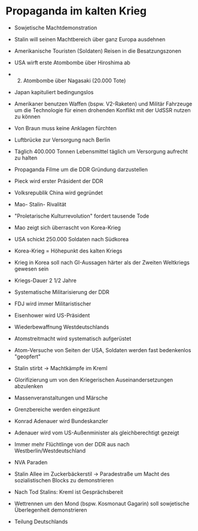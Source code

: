 # Propaganda im kalten Krieg

* Sowjetische Machtdemonstration
* Stalin will seinen Machtbereich über ganz Europa ausdehnen
* Amerikanische Touristen (Soldaten) Reisen in die Besatzungszonen

* USA wirft erste Atombombe über Hiroshima ab
* 2. Atombombe über Nagasaki (20.000 Tote)
* Japan kapituliert bedingungslos

* Amerikaner benutzen Waffen (bspw. V2-Raketen) und Militär Fahrzeuge um die Technologie für einen drohenden Konflikt mit der UdSSR nutzen zu können
* Von Braun muss keine Anklagen fürchten

* Luftbrücke zur Versorgung nach Berlin
* Täglich 400.000 Tonnen Lebensmittel täglich um Versorgung aufrecht zu halten

* Propaganda Filme um die DDR Gründung darzustellen
* Pieck wird erster Präsident der DDR

* Volksrepublik China wird gegründet
* Mao- Stalin- Rivalität
* "Proletarische Kulturrevolution" fordert tausende Tode
* Mao zeigt sich überrascht von Korea-Krieg
* USA schickt 250.000 Soldaten nach Südkorea
* Korea-Krieg = Höhepunkt des kalten Kriegs
* Krieg in Korea soll nach GI-Aussagen härter als der Zweiten Weltkriegs gewesen sein
* Kriegs-Dauer 2 1/2 Jahre

* Systematische Militarisierung der DDR
* FDJ wird immer Militaristischer

* Eisenhower wird US-Präsident
* Wiederbewaffnung Westdeutschlands
* Atomstreitmacht wird systematisch aufgerüstet
* Atom-Versuche von Seiten der USA, Soldaten werden fast bedenkenlos "geopfert"

* Stalin stirbt → Machtkämpfe im Kreml
* Glorifizierung um von den Kriegerischen Auseinandersetzungen abzulenken
* Massenveranstaltungen und Märsche
* Grenzbereiche werden eingezäunt

* Konrad Adenauer wird Bundeskanzler
* Adenauer wird vom US-Außenminister als gleichberechtigt gezeigt

* Immer mehr Flüchtlinge von der DDR aus nach Westberlin/Westdeutschland
* NVA Paraden
* Stalin Allee im Zuckerbäckerstil → Paradestraße um Macht des sozialistischen Blocks zu demonstrieren
* Nach Tod Stalins: Kreml ist Gesprächsbereit

* Wettrennen um den Mond (bspw. Kosmonaut Gagarin) soll sowjetische Überlegenheit demonstrieren

* Teilung Deutschlands
